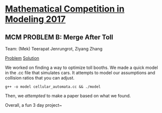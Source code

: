 # [Mathematical Competition in Modeling 2017](https://www.comap.com/undergraduate/contests/mcm/)

## MCM PROBLEM B: Merge After Toll

Team: (Mek) Teerapat Jenrungrot, Ziyang Zhang

[Problem](problem.pdf)
[Solution](solution.pdf)

We worked on finding a way to optimize toll booths. We made a quick model in the .cc file that simulates cars.
It attempts to model our assumptions and collision ratios that you can adjust.

`g++ -o model cellular_automata.cc && ./model `

Then, we *attempted* to make a paper based on what we found. 

Overall, a fun 3 day project~



